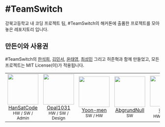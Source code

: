 # #TeamSwitch
강북고등학교 내 코딩 프로젝트 팀, #TeamSwitch의 해커톤에 출품한 프로젝트를 모아놓은 레포지토리 입니다.

## 만든이와 사용권
#TeamSwitch의 [한석희](https://github.com/HanSatCode), [김민서](https://github.com/Opal1031), [윤태영](https://github.com/Yoon-men), [최성민](https://github.com/abgrundnull) 그리고 허준혁과 함께 만들었고, 모든 프로젝트는 MIT License(이)가 적용됩니다.

<table>
  <tbody>
    <tr>
      <td align="center"><a href="https://github.com/HanSatCode"><img src="https://avatars.githubusercontent.com/u/50666621?v=4" width="100px;"/><br/>HanSatCode</a><br/><sub>HW / SW / Admin</sub></td>
      <td align="center"><a href="https://github.com/Opal1031"><img src="https://avatars.githubusercontent.com/u/94348211?v=4" width="100px;"/><br/>Opal1031</a><br/><sub>HW / SW / Design</sub></td>
      <td align="center"><a href="https://github.com/Yoon-men"><img src="https://avatars.githubusercontent.com/u/64591335?v=4" width="100px;"/><br/>Yoon-men</a><br/><sub>SW / HW</sub></td>
      <td align="center"><a href="https://github.com/abgrundnull"><img src="https://avatars.githubusercontent.com/u/67000652?v=4" width="100px;"/><br/>AbgrundNull</a><br/><sub>SW</sub></td>
      <td align="center"><a href="https://github.com/"><img src="https://avatars.githubusercontent.com/u/96827853?v=4" width="100px;"/><br/>허준혁</a><br/><sub>HW / Design</sub></td>
    </tr>
  </tbody>
</table>